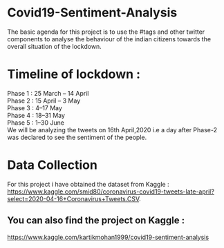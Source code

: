 # Covid19-Sentiment-Analysis
The basic agenda for this project is to use the #tags and other twitter components to analyse the behaviour of the indian citizens towards the overall situation of the lockdown.   

# Timeline of lockdown :
Phase 1 : 25 March – 14 April   
Phase 2 : 15 April – 3 May   
Phase 3 : 4–17 May    
Phase 4 : 18–31 May     
Phase 5 : 1–30 June    
We will be analyzing the tweets on 16th April,2020 i.e a day after Phase-2 was declared to see the sentiment of the people.   

# Data Collection 
For this project i have obtained the dataset from Kaggle :    
https://www.kaggle.com/smid80/coronavirus-covid19-tweets-late-april?select=2020-04-16+Coronavirus+Tweets.CSV.   


## You can also find the project on Kaggle :
https://www.kaggle.com/kartikmohan1999/covid19-sentiment-analysis
